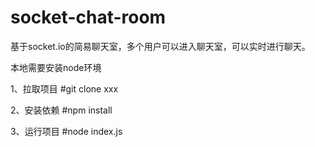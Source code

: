 # socket-chat-room
基于socket.io的简易聊天室，多个用户可以进入聊天室，可以实时进行聊天。

本地需要安装node环境

1、拉取项目
#git clone xxx

2、安装依赖
#npm install

3、运行项目
#node index.js
